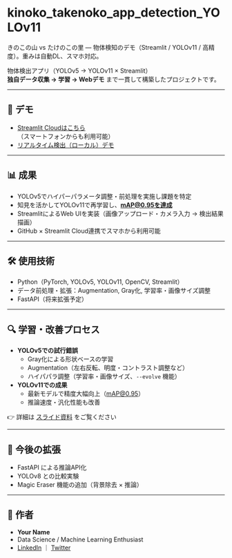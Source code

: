 # kinoko_takenoko_app_detection_YOLOv11
きのこの山 vs たけのこの里 — 物体検知のデモ（Streamlit / YOLOv11 / 高精度）。重みは自動DL、スマホ対応。

物体検出アプリ（YOLOv5 → YOLOv11 × Streamlit）  
**独自データ収集 → 学習 → Webデモ** まで一貫して構築したプロジェクトです。

---

## 🚀 デモ
- [Streamlit Cloudはこちら](https://kinokotakenokoappdetectionyolov11.streamlit.app/)  
  （スマートフォンからも利用可能）
- [リアルタイム検出（ローカル）デモ](main/demo/kinotake_realtime.gif)
---

## 📊 成果
- YOLOv5でハイパーパラメータ調整・前処理を実施し課題を特定  
- 知見を活かしてYOLOv11で再学習し、**mAP@0.95を達成**  
- StreamlitによるWeb UIを実装（画像アップロード・カメラ入力 → 検出結果描画）  
- GitHub × Streamlit Cloud連携でスマホから利用可能

---

## 🛠️ 使用技術
- Python（PyTorch, YOLOv5, YOLOv11, OpenCV, Streamlit）
- データ前処理・拡張：Augmentation, Gray化, 学習率・画像サイズ調整
- FastAPI（将来拡張予定）

---
## 🔍 学習・改善プロセス
- **YOLOv5での試行錯誤**  
  - Gray化による形状ベースの学習  
  - Augmentation（左右反転、明度・コントラスト調整など）  
  - ハイパパラ調整（学習率・画像サイズ、`--evolve` 機能）  
- **YOLOv11での成果**  
  - 最新モデルで精度大幅向上（mAP@0.95）  
  - 推論速度・汎化性能も改善  

👉 詳細は [スライド資料](./slides/kinoko-takenoko-process.pdf) をご覧ください

---

## 📌 今後の拡張
- FastAPI による推論API化  
- YOLOv8 との比較実験  
- Magic Eraser 機能の追加（背景除去 × 推論）

---

## 📝 作者
- **Your Name**  
- Data Science / Machine Learning Enthusiast  
- [LinkedIn](https://linkedin.com/in/xxxx) ｜ [Twitter](https://twitter.com/xxxx)


